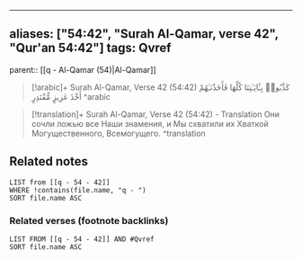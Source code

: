 
---
aliases: ["54:42", "Surah Al-Qamar, verse 42", "Qur'an 54:42"]
tags: Qvref
---

parent:: [[q - Al-Qamar (54)|Al-Qamar]]

> [!arabic]+ Surah Al-Qamar, Verse 42 (54:42)
> <span class="quran-arabic">كَذَّبُوا۟ بِـَٔايَـٰتِنَا كُلِّهَا فَأَخَذْنَـٰهُمْ أَخْذَ عَزِيزٍ مُّقْتَدِرٍ</span>
^arabic

> [!translation]+ Surah Al-Qamar, Verse 42 (54:42) - Translation
> Они сочли ложью все Наши знамения, и Мы схватили их Хваткой Могущественного, Всемогущего.
^translation



## Related notes
```dataview
LIST from [[q - 54 - 42]]
WHERE !contains(file.name, "q - ")
SORT file.name ASC
```

### Related verses (footnote backlinks)
```dataview
LIST FROM [[q - 54 - 42]] AND #Qvref
SORT file.name ASC
```

